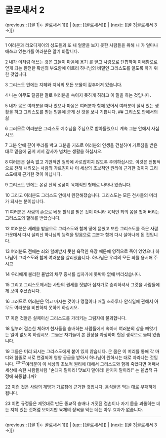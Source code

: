 # 골로새서 2

(previous:: [[골 1|← 골로새서 1]]) | (up:: [[골로새서]]) | (next:: [[골 3|골로새서 3 →]])

***




1 
여러분과 라오디게아의 성도들과 또 내 얼굴을 보지 못한 사람들을 위해 내 가 얼마나 애쓰고 있는가를 여러분은 알기 바랍니다. 



2 
내가 이처럼 애쓰는 것은 그들이 마음에 용기 를 얻고 사랑으로 단합하며 이해함으로 얻게 되는 완전한 확신의 부요함에 이르러 하나님의 비밀인 그리스도를 알도록 하기 위한 것입니다. 



3 
그리스도 안에는 지혜와 지식의 모든 보물이 감추어져 있습니다. 



4 
나는 아무도 달콤한 말로 여러분을 속이지 못하게 하려고 이 말을 하는 것입니다. 



5 
내가 몸은 여러분을 떠나 있으나 마음은 여러분과 함께 있어서 여러분이 질서 있는 생활을 하고 그리스도를 믿는 믿음에 굳게 선 것을 보니 기쁩니다. ## 그리스도 안에서의 삶 



6 
그러므로 여러분은 그리스도 예수님을 주님으로 받아들였으니 계속 그분 안에서 사십시오. 



7 
그분 안에 깊이 뿌리를 박고 그분을 기초로 여러분의 인생을 건설하며 가르침을 받은 대로 믿음에 굳게 서서 감사가 넘치는 생활을 하십시오. 



8 
여러분은 실속 없고 기만적인 철학에 사로잡히지 않도록 주의하십시오. 이것은 전통적으로 전해 내려오는 사람의 가르침이나 이 세상의 초보적인 원리에 근거한 것이지 그리스도에게 근거한 것이 아닙니다. 



9 
그리스도 안에는 온갖 신적 성품이 육체적인 형태로 나타나 있습니다. 



10 
그리고 여러분도 그리스도 안에서 완전해졌습니다. 그리스도는 모든 천사들의 머리가 되시는 분이십니다. 



11 
여러분은 사람의 손으로 베푼 할례를 받은 것이 아니라 육적인 죄의 몸을 벗어 버리는 그리스도의 할례를 받았습니다. 



12 
여러분은 세례를 받음으로 그리스도와 함께 땅에 묻혔고 또한 그리스도를 죽은 사람 가운데서 다시 살리신 하나님의 능력을 믿음으로 그분과 함께 다시 살아나게 된 것입니다. 



13 
여러분도 전에는 죄와 할례받지 못한 육적인 욕망 때문에 영적으로 죽어 있었으나 하나님이 그리스도와 함께 여러분을 살리셨습니다. 하나님은 우리의 모든 죄를 용서해 주시고 



14 
우리에게 불리한 율법의 채무 증서를 십자가에 못박아 없애 버리셨습니다. 



15 
그리고 그리스도께서는 사탄의 권세를 짓밟아 십자가로 승리하셔서 그것을 사람들에게 보여 주셨습니다. 



16 
그러므로 여러분은 먹고 마시는 것이나 명절이나 매월 초하루나 안식일에 관해서 아무도 여러분을 비판하지 못하게 하십시오. 



17 
이런 것들은 실체이신 그리스도를 가리키는 그림자에 불과합니다. 



18 
일부러 겸손한 체하며 천사들을 숭배하는 사람들에게 속아서 여러분의 상을 빼앗기는 일이 없도록 하십시오. 그들은 자기들이 본 환상을 과장하며 헛된 생각으로 들떠 있습니다. 



19 
그들은 머리 되시는 그리스도에게 붙어 있지 않습니다. 온 몸은 이 머리를 통해 각 마디와 힘줄로 서로 연결되어 영양 공급을 받아서 하나님이 원하시는 대로 자라나는 것입니다. <sup class="versenum">20-21</sup>여러분이 이 세상의 초보적 원리에 대해서 그리스도와 함께 죽었다면 어째서 세상에 속한 사람들처럼 "손대지 말아라! 맛보지 말아라! 만지지 말아라!" 는 율법적 규정에 복종합니까? 



22 
이런 것은 사람의 계명과 가르침에 근거한 것입니다. 음식물은 먹는 대로 부패하게 됩니다. 



23 
이런 규정들은 제멋대로 만든 종교적 숭배나 거짓된 겸손이나 자기 몸을 괴롭히는 데는 지혜 있는 것처럼 보이지만 육체의 정욕을 막는 데는 아무 효과가 없습니다.

***

(previous:: [[골 1|← 골로새서 1]]) | (up:: [[골로새서]]) | (next:: [[골 3|골로새서 3 →]])
